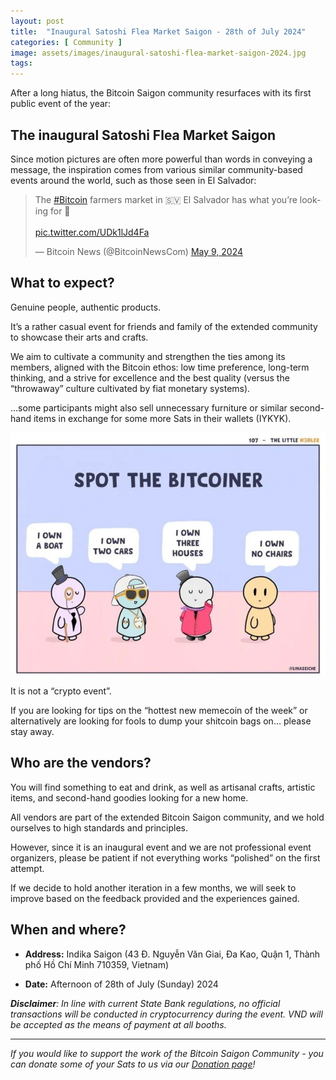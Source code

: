 ```yaml
---
layout: post
title:  "Inaugural Satoshi Flea Market Saigon - 28th of July 2024"
categories: [ Community ]
image: assets/images/inaugural-satoshi-flea-market-saigon-2024.jpg
tags: 
---
```

After a long hiatus, the Bitcoin Saigon community resurfaces with its first public event of the year:

## The inaugural Satoshi Flea Market Saigon

Since motion pictures are often more powerful than words in conveying a message, the inspiration comes from various similar community-based events around the world, such as those seen in El Salvador:

<blockquote class="twitter-tweet" data-media-max-width="560"><p lang="en" dir="ltr">The <a href="https://twitter.com/hashtag/Bitcoin?src=hash&amp;ref_src=twsrc%5Etfw">#Bitcoin</a> farmers market in 🇸🇻 El Salvador has what you’re looking for 👀<br><br> <a href="https://t.co/UDk1lJd4Fa">pic.twitter.com/UDk1lJd4Fa</a></p>&mdash; Bitcoin News (@BitcoinNewsCom) <a href="https://twitter.com/BitcoinNewsCom/status/1788603569421132158?ref_src=twsrc%5Etfw">May 9, 2024</a></blockquote> <script async src="https://platform.twitter.com/widgets.js" charset="utf-8"></script>

## What to expect?

Genuine people, authentic products.

It’s a rather casual event for friends and family of the extended community to showcase their arts and crafts. 

We aim to cultivate a community and strengthen the ties among its members, aligned with the Bitcoin ethos: low time preference, long-term thinking, and a strive for excellence and the best quality (versus the “throwaway” culture cultivated by fiat monetary systems).

…some participants might also sell unnecessary furniture or similar second-hand items in exchange for some more Sats in their wallets (IYKYK).

![Spot the Bitcoiner](/assets/images/inaugural-satoshi-flea-market-saigon-2024-1.jpg)


It is not a “crypto event”.

If you are looking for tips on the “hottest new memecoin of the week” or alternatively are looking for fools to dump your shitcoin bags on… please stay away.

## Who are the vendors?

You will find something to eat and drink, as well as artisanal crafts, artistic items, and second-hand goodies looking for a new home.

All vendors are part of the extended Bitcoin Saigon community, and we hold ourselves to high standards and principles.

However, since it is an inaugural event and we are not professional event organizers, please be patient if not everything works “polished” on the first attempt.

If we decide to hold another iteration in a few months, we will seek to improve based on the feedback provided and the experiences gained.

## When and where?

- **Address:** Indika Saigon (43 Đ. Nguyễn Văn Giai, Đa Kao, Quận 1, Thành phố Hồ Chí Minh 710359, Vietnam)

- **Date:** Afternoon of 28th of July (Sunday) 2024

***Disclaimer**: In line with current State Bank regulations, no official transactions will be conducted in cryptocurrency during the event. VND will be accepted as the means of payment at all booths.*

---

*If you would like to support the work of the Bitcoin Saigon Community - you can donate some of your Sats to us via our [Donation page](https://bitcoinsaigon.org/donate-satoshis)!*